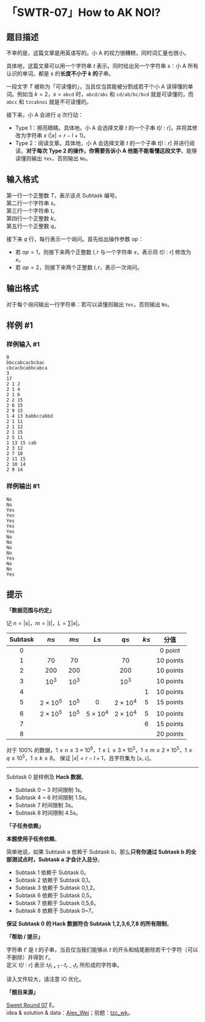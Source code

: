 # 「SWTR-07」How to AK NOI?

## 题目描述

不幸的是，这篇文章是用英语写的。小 A 的视力很糟糕，同时词汇量也很小。

具体地，这篇文章可以用一个字符串 $t$ 表示。同时给出另一个字符串 $s$：小 A 所有认识的单词，都是 $s$ 的**长度不小于 $k$ 的**子串。

一段文字 $T$ 被称为「可读懂的」，当且仅当其能被分割成若干个小 A 读得懂的单词。例如当 $k=2$，$s=\texttt{abcd}$ 时，$\texttt{abcd/abc}$ 和 $\texttt{cd/ab/bc/bcd}$ 就是可读懂的，而 $\texttt{abcc}$ 和 $\texttt{tzcaknoi}$ 就是不可读懂的。

接下来，小 A 会进行 $q$ 次行动：

- Type 1：擦亮眼睛。具体地，小 A 会选择文章 $t$ 的一个子串 $t[l:r]$，并将其修改为字符串 $x\ (|x|=r-l+1)$。
- Type 2：阅读文章。具体地，小 A 会选择文章 $t$ 的一个子串 $t[l:r]$ 并进行阅读。**对于每次 Type 2 的操作，你需要告诉小 A 他能不能看懂这段文字**。能够读懂则输出 `Yes`，否则输出 `No`。

## 输入格式

第一行一个正整数 $T$，表示该点 Subtask 编号。  
第二行一个字符串 $s$。  
第三行一个字符串 $t$。  
第四行一个正整数 $k$。  
第五行一个正整数 $q$。

接下来 $q$ 行，每行表示一个询问。首先给出操作参数 $op$：
- 若 $op=1$，则接下来两个正整数 $l,r$ 与一个字符串 $x$，表示将 $t[l:r]$ 修改为 $x$。
- 若 $op=2$，则接下来两个正整数 $l,r$，表示一次询问。

## 输出格式

对于每个询问输出一行字符串：若可以读懂则输出 `Yes`，否则输出 `No`。

## 样例 #1

### 样例输入 #1
```
0
bbccabcacbcbac
cbcacbcabbcabca
3
17
2 1 2
2 1 4
2 1 6
2 2 15
2 6 15
2 9 15
1 4 13 babbccabbd
2 1 11
2 1 12
2 1 15
2 5 11
1 13 15 cab
2 3 12
2 7 10
2 11 15
2 10 14
2 9 14
```

### 样例输出 #1

```
No
No
Yes
Yes
Yes
Yes
Yes
No
No
No
No
Yes
No
No
Yes
```

## 提示

**「数据范围与约定」**

记 $n=|s|$，$m=|t|$，$L=\sum |x|$。

| Subtask |    $n\leq$     | $m\leq$ | $L\leq$ | $q\leq$ | $k\leq$ |   分值    |
| :-----: | :------------: | :-----: | :-----: | :-----: | :-----: | :-------: |
| 0 |  |  |  |  |  | 0 point |
|    1    |      $70$      |  $70$   |         |  $70$   |         | 10 points |
|    2    |     $200$      |  $200$  |         |  $200$  |         | 10 points |
|    3    |     $10^3$     | $10^3$  |         | $10^3$  |         | 10 points |
|    4    |                |         |         |         |   $1$   | 10 points |
|    5    | $2\times 10^5$ | $10^5$ |   $0$   | $2\times 10^4$  |   $5$   | 15 points |
|    6    | $2\times 10^5$ | $10^5$  | $5\times 10^4$  | $2\times 10^4$  |   $5$   | 10 points |
|    7    |  |         |         |         |   $6$   | 15 points |
|    8    |                |         |         |         |         | 20 points |

对于 $100\%$ 的数据，$1\leq n\leq 3\times 10^6$，$1\leq L\leq 3\times 10^5$，$1\leq m\leq 2\times 10^5$，$1\leq q\leq 10^5$，$1\leq k\leq 8$。    保证 $|x|=r-l+1$，且字符集为 $[\texttt{a,i}]$。

---

Subtask 0 是样例及 **Hack 数据**。

- Subtask 0 ~ 3 时间限制 1s。
- Subtask 4 ~ 6 时间限制 1.5s。
- Subtask 7 时间限制 3s。
- Subtask 8 时间限制 4.5s。

**「子任务依赖」**

**本题使用子任务依赖**。

简单地说，如果 Subtask a 依赖于 Subtask b，那么**只有你通过 Subtask b 的全部测试点时，Subtask a 才会计入总分**。

- Subtask 1 依赖于 Subtask 0。
- Subtask 2 依赖于 Subtask 0,1。
- Subtask 3 依赖于 Subtask 0,1,2。
- Subtask 6 依赖于 Subtask 0,5。
- Subtask 7 依赖于 Subtask 0,5,6。
- Subtask 8 依赖于 Subtask 0~7。

**保证 Subtask 0 的 Hack 数据符合 Subtask 1,2,3,6,7,8 的所有限制**。

**「帮助 / 提示」**

字符串 $t'$ 是 $t$ 的子串，当且仅当我们能够从 $t$ 的开头和结尾删除若干个字符（可以不删除）并得到 $t'$。  
定义 $t[l:r]$ 表示 $t_lt_{l+1}\cdots t_{r-1}t_r$ 所形成的字符串。

读入文件较大，请注意 IO 优化。

**「题目来源」**

[Sweet Round 07](https://www.luogu.com.cn/contest/51773) E。  
idea & solution & data：[Alex_Wei](https://www.luogu.com.cn/user/123294)；验题：[tzc_wk](https://www.luogu.com.cn/user/115194)。
